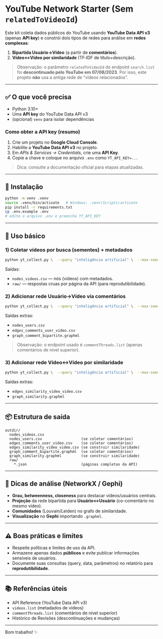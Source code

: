 # YouTube Network Starter (Sem `relatedToVideoId`)

Este kit coleta dados públicos do YouTube usando **YouTube Data API v3** (apenas **API key**) e constrói dois tipos de redes para análise em **redes complexas**:

1. **Bipartida Usuário→Vídeo** (a partir de **comentários**).
2. **Vídeo↔Vídeo por similaridade** (TF‑IDF de título+descrição).

> Observação: o parâmetro `relatedToVideoId` do endpoint `search.list` foi **descontinuado pelo YouTube em 07/08/2023**. Por isso, este projeto **não** usa a antiga rede de “vídeos relacionados”.

---

## ✅ O que você precisa

- Python 3.10+
- Uma **API key** do YouTube Data API v3
- (opcional) `venv` para isolar dependências

### Como obter a API key (resumo)
1. Crie um projeto no **Google Cloud Console**.
2. Habilite a **YouTube Data API v3** no projeto.
3. Em *APIs & Services → Credentials*, crie uma **API Key**.
4. Copie a chave e coloque no arquivo `.env` como `YT_API_KEY=...`

> Dica: consulte a documentação oficial para etapas atualizadas.

---

## 🚀 Instalação

```bash
python -m venv .venv
source .venv/bin/activate   # Windows: .venv\Scripts\activate
pip install -r requirements.txt
cp .env.example .env
# edite o arquivo .env e preencha YT_API_KEY
```

---

## 🧭 Uso básico

### 1) Coletar vídeos por busca (sementes) + metadados
```bash
python yt_collect.py \  --query "inteligência artificial" \  --max-seeds 50 \  --outdir data/ai
```

Saídas:
- `nodes_videos.csv` — nós (vídeos) com metadados.
- `raw/` — respostas cruas por página da API (para reprodutibilidade).

### 2) Adicionar rede **Usuário→Vídeo** via comentários
```bash
python yt_collect.py \  --query "inteligência artificial" \  --max-seeds 30 \  --collect-comments \  --comments-per-video 200 \  --outdir data/ai_comments
```
Saídas extras:
- `nodes_users.csv`
- `edges_comments_user_video.csv`
- `graph_comment_bipartite.graphml`

> Observação: o endpoint usado é `commentThreads.list` (apenas comentários de nível superior).

### 3) Adicionar rede **Vídeo↔Vídeo** por similaridade
```bash
python yt_collect.py \  --query "inteligência artificial" \  --max-seeds 80 \  --build-similarity \  --top-k 5 \  --min-sim 0.25 \  --outdir data/ai_sim
```
Saídas extras:
- `edges_similarity_video_video.csv`
- `graph_similarity.graphml`

---

## 📦 Estrutura de saída

```
outdir/
  nodes_videos.csv
  nodes_users.csv                  (se coletar comentários)
  edges_comments_user_video.csv    (se coletar comentários)
  edges_similarity_video_video.csv (se construir similaridade)
  graph_comment_bipartite.graphml  (se coletar comentários)
  graph_similarity.graphml         (se construir similaridade)
  raw/
    *.json                         (páginas completas da API)
```

---

## 🧪 Dicas de análise (NetworkX / Gephi)

- **Grau, betweenness, closeness** para destacar vídeos/usuários centrais.
- **Projeção** da rede bipartida para **Usuário↔Usuário** (co-comentário no mesmo vídeo).
- **Comunidades** (Louvain/Leiden) no grafo de similaridade.
- **Visualização** no **Gephi** importando `.graphml`.

---

## ⚠️ Boas práticas e limites

- Respeite políticas e limites de uso da API.
- Armazene apenas dados **públicos** e evite publicar informações sensíveis de usuários.
- Documente suas consultas (query, data, parâmetros) no relatório para **reprodutibilidade**.

---

## 📚 Referências úteis
- API Reference (YouTube Data API v3)
- `videos.list` (metadados de vídeos)
- `commentThreads.list` (comentários de nível superior)
- Histórico de Revisões (descontinuações e mudanças)

---

Bom trabalho! ✨
